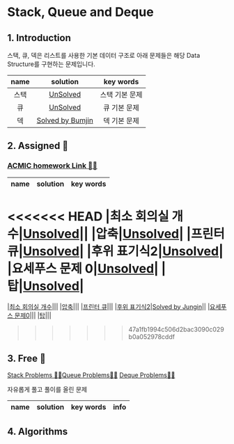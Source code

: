 # Stack, Queue and Deque

## 1. Introduction

스택, 큐, 덱은 리스트를 사용한 기본 데이터 구조로 아래 문제들은 해당 Data Structure를 구현하는 문제입니다. 

|name|solution|key words|
|:-:|:-:|:-:|
|스택|[UnSolved](problems/스택)|스택 기본 문제|
|큐|[UnSolved ](problems/큐)|큐 기본 문제|
|덱|[Solved by Bumjin](problems/덱)|덱 기본 문제|

## 2. Assigned 📌
### [ACMIC homework Link 👨‍💻](https://www.acmicpc.net/group/practice/9719/3)
|name|solution|key words|
|:-:|:-:|:-:|
<<<<<<< HEAD
|최소 회의실 개수|[Unsolved](problems/최소회의실개수)||
|압축|[Unsolved](priblems/압축)|
|프린터 큐|[Unsolved](priblems/프린터큐)|
|후위 표기식2|[Unsolved](priblems/후위표기식2)|
|요세푸스 문제 0|[Unsolved](priblems/요세푸스문제0)|
|탑|[Unsolved](priblems/탑)|
=======
|[최소 회의실 개수](https://www.acmicpc.net/problem/19598)|||
|[압축](https://www.acmicpc.net/problem/1662)|||
|[프린터 큐](https://www.acmicpc.net/problem/1966)|||
|[후위 표기식2](https://www.acmicpc.net/problem/1935)|[Solved by Jungin](problems/후위표기식2)||
|[요세푸스 문제0](https://www.acmicpc.net/problem/11866)|||
|[탑](https://www.acmicpc.net/problem/2493)|||


>>>>>>> 47a1fb1994c506d2bac3090c029b0a052978cddf

## 3. Free 🤗
[Stack Problems 👩‍💻](https://www.acmicpc.net/problemset?sort=ac_desc&algo=71)[Queue Problems👩‍💻](https://www.acmicpc.net/problemset?sort=ac_desc&algo=72)
[Deque Problems👩‍💻](https://www.acmicpc.net/problemset?sort=ac_desc&algo=73)

자유롭게 풀고 풀이를 올린 문제

|name|solution|key words|info|
|:-:|:-:|:-:|:--|


## 4. Algorithms 

